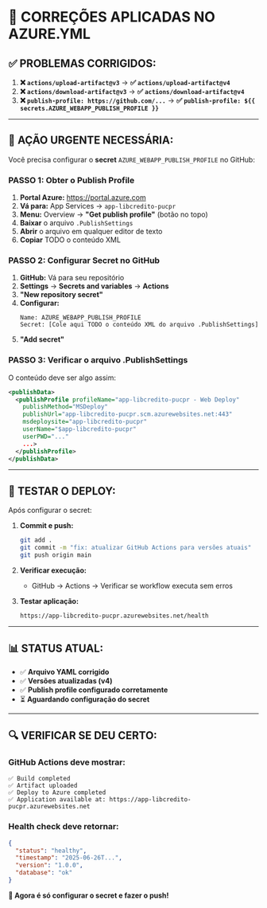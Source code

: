 # 🔧 CORREÇÕES APLICADAS NO AZURE.YML

## ✅ **PROBLEMAS CORRIGIDOS:**

1. **❌ `actions/upload-artifact@v3`** → **✅ `actions/upload-artifact@v4`**
2. **❌ `actions/download-artifact@v3`** → **✅ `actions/download-artifact@v4`** 
3. **❌ `publish-profile: https://github.com/...`** → **✅ `publish-profile: ${{ secrets.AZURE_WEBAPP_PUBLISH_PROFILE }}`**

---

## 🚨 **AÇÃO URGENTE NECESSÁRIA:**

Você precisa configurar o **secret** `AZURE_WEBAPP_PUBLISH_PROFILE` no GitHub:

### **PASSO 1: Obter o Publish Profile**

1. **Portal Azure:** https://portal.azure.com
2. **Vá para:** App Services → `app-libcredito-pucpr`
3. **Menu:** Overview → **"Get publish profile"** (botão no topo)
4. **Baixar** o arquivo `.PublishSettings`
5. **Abrir** o arquivo em qualquer editor de texto
6. **Copiar** TODO o conteúdo XML

### **PASSO 2: Configurar Secret no GitHub**

1. **GitHub:** Vá para seu repositório
2. **Settings** → **Secrets and variables** → **Actions**
3. **"New repository secret"**
4. **Configurar:**
   ```
   Name: AZURE_WEBAPP_PUBLISH_PROFILE
   Secret: [Cole aqui TODO o conteúdo XML do arquivo .PublishSettings]
   ```
5. **"Add secret"**

### **PASSO 3: Verificar o arquivo .PublishSettings**

O conteúdo deve ser algo assim:
```xml
<publishData>
  <publishProfile profileName="app-libcredito-pucpr - Web Deploy" 
    publishMethod="MSDeploy" 
    publishUrl="app-libcredito-pucpr.scm.azurewebsites.net:443" 
    msdeploysite="app-libcredito-pucpr" 
    userName="$app-libcredito-pucpr" 
    userPWD="..." 
    ...>
  </publishProfile>
</publishData>
```

---

## 🚀 **TESTAR O DEPLOY:**

Após configurar o secret:

1. **Commit e push:**
   ```bash
   git add .
   git commit -m "fix: atualizar GitHub Actions para versões atuais"
   git push origin main
   ```

2. **Verificar execução:**
   - GitHub → Actions → Verificar se workflow executa sem erros

3. **Testar aplicação:**
   ```
   https://app-libcredito-pucpr.azurewebsites.net/health
   ```

---

## 📊 **STATUS ATUAL:**

- ✅ **Arquivo YAML corrigido**
- ✅ **Versões atualizadas (v4)**
- ✅ **Publish profile configurado corretamente**
- ⏳ **Aguardando configuração do secret**

---

## 🔍 **VERIFICAR SE DEU CERTO:**

### **GitHub Actions deve mostrar:**
```
✅ Build completed
✅ Artifact uploaded  
✅ Deploy to Azure completed
✅ Application available at: https://app-libcredito-pucpr.azurewebsites.net
```

### **Health check deve retornar:**
```json
{
  "status": "healthy",
  "timestamp": "2025-06-26T...",
  "version": "1.0.0", 
  "database": "ok"
}
```

**🎯 Agora é só configurar o secret e fazer o push!**
